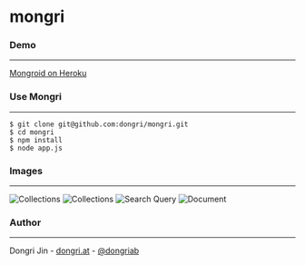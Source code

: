 mongri
=========

### Demo
------
[Mongroid on Heroku](http://mongri.herokuapp.com)

### Use Mongri
------
```
$ git clone git@github.com:dongri/mongri.git
$ cd mongri
$ npm install
$ node app.js
```

### Images
------
![Collections](https://raw.github.com/dongri/mongri/master/public/images/demo/collections.png)
![Collections](https://raw.github.com/dongri/mongri/master/public/images/demo/collections.png)
![Search Query](https://raw.github.com/dongri/mongri/master/public/images/demo/query.png)
![Document](https://raw.github.com/dongri/mongri/master/public/images/demo/document.png)

### Author
------
Dongri Jin - [dongri.at](http://dongri.at) - [@dongriab](http://twitter.com/dongriab)
